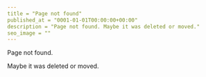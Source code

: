 ```yaml
---
title = "Page not found"
published_at = "0001-01-01T00:00:00+00:00"
description = "Page not found. Maybe it was deleted or moved."
seo_image = ""
---
```


Page not found.

Maybe it was deleted or moved.
